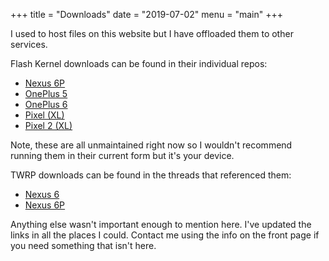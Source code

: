 +++
title = "Downloads"
date = "2019-07-02"
menu = "main"
+++

I used to host files on this website but I have offloaded them to other services.

Flash Kernel downloads can be found in their individual repos:

* [Nexus 6P](https://github.com/nathanchance/angler/releases)
* [OnePlus 5](https://github.com/nathanchance/op5/releases)
* [OnePlus 6](https://github.com/nathanchance/op6/releases)
* [Pixel (XL)](https://github.com/nathanchance/marlin/releases)
* [Pixel 2 (XL)](https://github.com/nathanchance/wahoo/releases)

Note, these are all unmaintained right now so I wouldn't recommend running them in their current form but it's your device.

TWRP downloads can be found in the threads that referenced them:

* [Nexus 6](https://forum.xda-developers.com/nexus-6/development/rom-vanilla-rootless-oms-f2fs-t3575979)
* [Nexus 6P](https://forum.xda-developers.com/nexus-6p/development/unofficial-twrp-3-0-3-x-f2fs-support-t3543450)

Anything else wasn't important enough to mention here. I've updated the links in all the places I could. Contact me using the info on the front page if you need something that isn't here.
